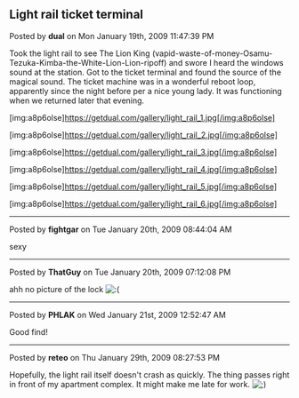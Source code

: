 ## Light rail ticket terminal
Posted by **dual** on Mon January 19th, 2009 11:47:39 PM

Took the light rail to see The Lion King (vapid-waste-of-money-Osamu-Tezuka-Kimba-the-White-Lion-Lion-ripoff) and swore I heard the windows sound at the station. Got to the ticket terminal and found the source of the magical sound. The ticket machine was in a wonderful reboot loop, apparently since the night before per a nice young lady. It was functioning when we returned later that evening.

[img:a8p6olse]https://getdual.com/gallery/light_rail_1.jpg[/img:a8p6olse]

[img:a8p6olse]https://getdual.com/gallery/light_rail_2.jpg[/img:a8p6olse]

[img:a8p6olse]https://getdual.com/gallery/light_rail_3.jpg[/img:a8p6olse]

[img:a8p6olse]https://getdual.com/gallery/light_rail_4.jpg[/img:a8p6olse]

[img:a8p6olse]https://getdual.com/gallery/light_rail_5.jpg[/img:a8p6olse]

[img:a8p6olse]https://getdual.com/gallery/light_rail_6.jpg[/img:a8p6olse]

--------------------------------------------------------------------------------

Posted by **fightgar** on Tue January 20th, 2009 08:44:04 AM

sexy

--------------------------------------------------------------------------------

Posted by **ThatGuy** on Tue January 20th, 2009 07:12:08 PM

ahh no picture of the lock <!-- s:( --><img src="{SMILIES_PATH}/icon_e_sad.gif" alt=":(" title="Sad" /><!-- s:( -->

--------------------------------------------------------------------------------

Posted by **PHLAK** on Wed January 21st, 2009 12:52:47 AM

Good find!

--------------------------------------------------------------------------------

Posted by **reteo** on Thu January 29th, 2009 08:27:53 PM

Hopefully, the light rail itself doesn't crash as quickly.  The thing passes right in front of my apartment complex.  It might make me late for work. <!-- s;) --><img src="{SMILIES_PATH}/icon_e_wink.gif" alt=";)" title="Wink" /><!-- s;) -->
